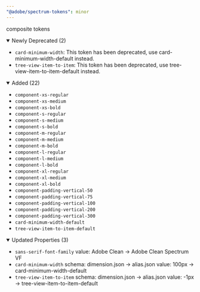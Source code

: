 ```yaml
---
"@adobe/spectrum-tokens": minor
---
```


composite tokens

<details open><summary>Newly Deprecated (2)</summary>

- `card-minimum-width`: This token has been deprecated, use card-minimum-width-default instead.
- `tree-view-item-to-item`: This token has been deprecated, use tree-view-item-to-item-default instead.

</details>
<details open><summary>Added (22)</summary>

- `component-xs-regular`
- `component-xs-medium`
- `component-xs-bold`
- `component-s-regular`
- `component-s-medium`
- `component-s-bold`
- `component-m-regular`
- `component-m-medium`
- `component-m-bold`
- `component-l-regular`
- `component-l-medium`
- `component-l-bold`
- `component-xl-regular`
- `component-xl-medium`
- `component-xl-bold`
- `component-padding-vertical-50`
- `component-padding-vertical-75`
- `component-padding-vertical-100`
- `component-padding-vertical-200`
- `component-padding-vertical-300`
- `card-minimum-width-default`
- `tree-view-item-to-item-default`

</details>

<details open><summary>Updated Properties (3)</summary>

- `sans-serif-font-family`
  value: Adobe Clean -> Adobe Clean Spectrum VF
- `card-minimum-width`
  schema: dimension.json -> alias.json
  value: 100px -> card-minimum-width-default
- `tree-view-item-to-item`
  schema: dimension.json -> alias.json
  value: -1px -> tree-view-item-to-item-default

</details>
